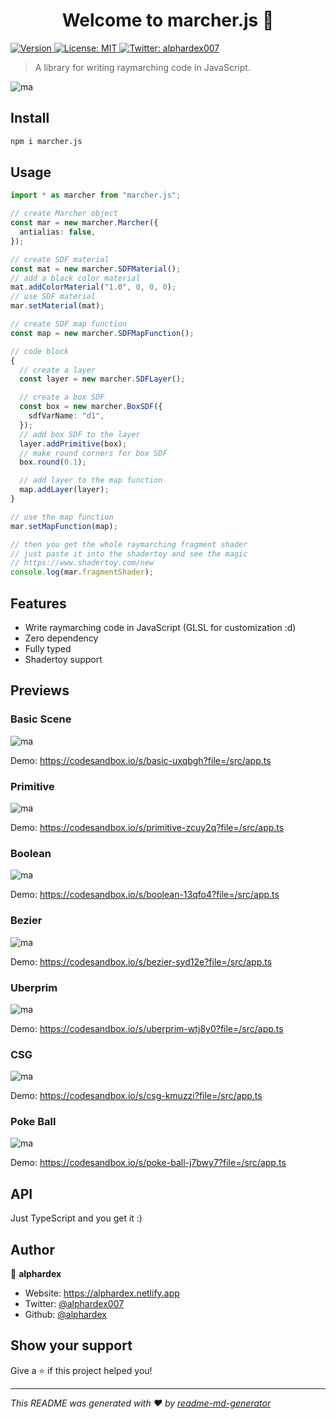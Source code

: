 <h1 align="center">Welcome to marcher.js 👋</h1>
<p>
  <a href="https://www.npmjs.com/package/marcher.js" target="_blank">
    <img alt="Version" src="https://img.shields.io/npm/v/marcher.js.svg">
  </a>
  <a href="#" target="_blank">
    <img alt="License: MIT" src="https://img.shields.io/badge/License-MIT-yellow.svg" />
  </a>
  <a href="https://twitter.com/alphardex007" target="_blank">
    <img alt="Twitter: alphardex007" src="https://img.shields.io/twitter/follow/alphardex007.svg?style=social" />
  </a>
</p>

> A library for writing raymarching code in JavaScript.

![ma](./assets/previews/poke-ball.gif)

## Install

```sh
npm i marcher.js
```

## Usage

```ts
import * as marcher from "marcher.js";

// create Marcher object
const mar = new marcher.Marcher({
  antialias: false,
});

// create SDF material
const mat = new marcher.SDFMaterial();
// add a black color material
mat.addColorMaterial("1.0", 0, 0, 0);
// use SDF material
mar.setMaterial(mat);

// create SDF map function
const map = new marcher.SDFMapFunction();

// code block
{
  // create a layer
  const layer = new marcher.SDFLayer();

  // create a box SDF
  const box = new marcher.BoxSDF({
    sdfVarName: "d1",
  });
  // add box SDF to the layer
  layer.addPrimitive(box);
  // make round corners for box SDF
  box.round(0.1);

  // add layer to the map function
  map.addLayer(layer);
}

// use the map function
mar.setMapFunction(map);

// then you get the whole raymarching fragment shader
// just paste it into the shadertoy and see the magic
// https://www.shadertoy.com/new
console.log(mar.fragmentShader);
```

## Features

- Write raymarching code in JavaScript (GLSL for customization :d)
- Zero dependency
- Fully typed
- Shadertoy support

## Previews

### Basic Scene

![ma](./assets/previews/basic.png)

Demo: https://codesandbox.io/s/basic-uxqbgh?file=/src/app.ts

### Primitive

![ma](./assets/previews/primitive.png)

Demo: https://codesandbox.io/s/primitive-zcuy2q?file=/src/app.ts

### Boolean

![ma](./assets/previews/boolean.png)

Demo: https://codesandbox.io/s/boolean-13qfo4?file=/src/app.ts

### Bezier

![ma](./assets/previews/bezier.gif)

Demo: https://codesandbox.io/s/bezier-syd12e?file=/src/app.ts

### Uberprim

![ma](./assets/previews/uberprim.gif)

Demo: https://codesandbox.io/s/uberprim-wtj8y0?file=/src/app.ts

### CSG

![ma](./assets/previews/csg.png)

Demo: https://codesandbox.io/s/csg-kmuzzi?file=/src/app.ts

### Poke Ball

![ma](./assets/previews/poke-ball.gif)

Demo: https://codesandbox.io/s/poke-ball-j7bwy7?file=/src/app.ts

## API

Just TypeScript and you get it :)

## Author

👤 **alphardex**

- Website: https://alphardex.netlify.app
- Twitter: [@alphardex007](https://twitter.com/alphardex007)
- Github: [@alphardex](https://github.com/alphardex)

## Show your support

Give a ⭐️ if this project helped you!

---

_This README was generated with ❤️ by [readme-md-generator](https://github.com/kefranabg/readme-md-generator)_
